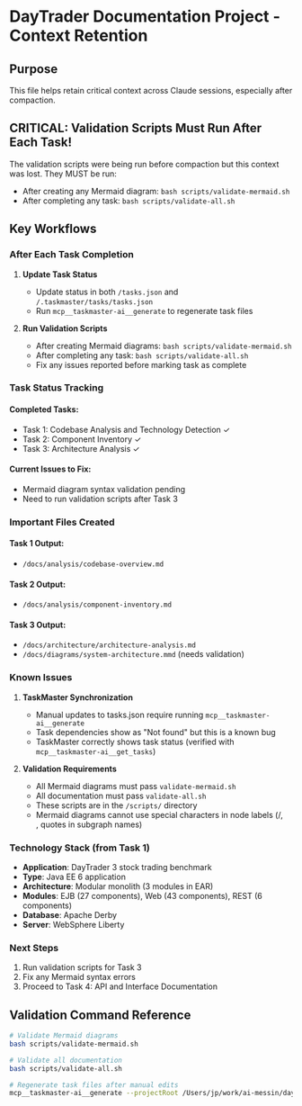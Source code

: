# DayTrader Documentation Project - Context Retention

## Purpose
This file helps retain critical context across Claude sessions, especially after compaction.

## CRITICAL: Validation Scripts Must Run After Each Task!
The validation scripts were being run before compaction but this context was lost. They MUST be run:
- After creating any Mermaid diagram: `bash scripts/validate-mermaid.sh`
- After completing any task: `bash scripts/validate-all.sh`

## Key Workflows

### After Each Task Completion

1. **Update Task Status**
   - Update status in both `/tasks.json` and `/.taskmaster/tasks/tasks.json`
   - Run `mcp__taskmaster-ai__generate` to regenerate task files

2. **Run Validation Scripts**
   - After creating Mermaid diagrams: `bash scripts/validate-mermaid.sh`
   - After completing any task: `bash scripts/validate-all.sh`
   - Fix any issues reported before marking task as complete

### Task Status Tracking

#### Completed Tasks:
- Task 1: Codebase Analysis and Technology Detection ✓
- Task 2: Component Inventory ✓  
- Task 3: Architecture Analysis ✓

#### Current Issues to Fix:
- Mermaid diagram syntax validation pending
- Need to run validation scripts after Task 3

### Important Files Created

#### Task 1 Output:
- `/docs/analysis/codebase-overview.md`

#### Task 2 Output:
- `/docs/analysis/component-inventory.md`

#### Task 3 Output:
- `/docs/architecture/architecture-analysis.md`
- `/docs/diagrams/system-architecture.mmd` (needs validation)

### Known Issues

1. **TaskMaster Synchronization**
   - Manual updates to tasks.json require running `mcp__taskmaster-ai__generate`
   - Task dependencies show as "Not found" but this is a known bug
   - TaskMaster correctly shows task status (verified with `mcp__taskmaster-ai__get_tasks`)

2. **Validation Requirements**
   - All Mermaid diagrams must pass `validate-mermaid.sh`
   - All documentation must pass `validate-all.sh`
   - These scripts are in the `/scripts/` directory
   - Mermaid diagrams cannot use special characters in node labels (/, <br/>, quotes in subgraph names)

### Technology Stack (from Task 1)
- **Application**: DayTrader 3 stock trading benchmark
- **Type**: Java EE 6 application  
- **Architecture**: Modular monolith (3 modules in EAR)
- **Modules**: EJB (27 components), Web (43 components), REST (6 components)
- **Database**: Apache Derby
- **Server**: WebSphere Liberty

### Next Steps
1. Run validation scripts for Task 3
2. Fix any Mermaid syntax errors
3. Proceed to Task 4: API and Interface Documentation

## Validation Command Reference
```bash
# Validate Mermaid diagrams
bash scripts/validate-mermaid.sh

# Validate all documentation
bash scripts/validate-all.sh

# Regenerate task files after manual edits
mcp__taskmaster-ai__generate --projectRoot /Users/jp/work/ai-messin/daytrader
```